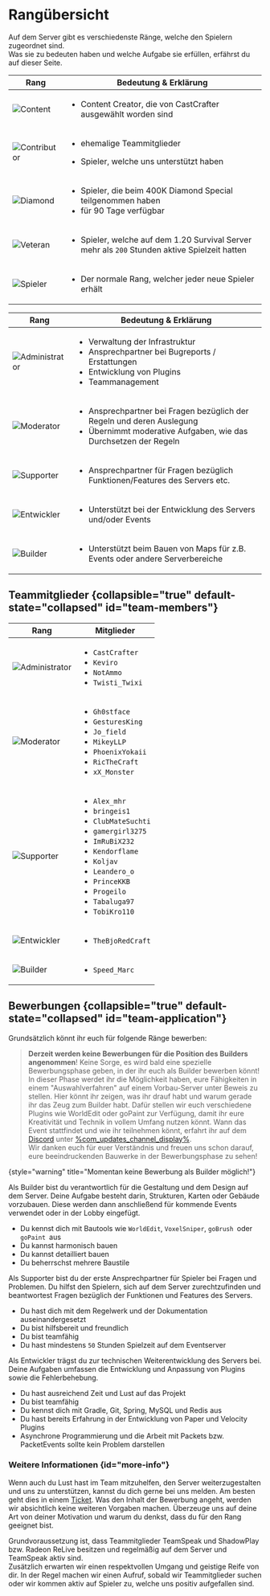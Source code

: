 # Rangübersicht

Auf dem Server gibt es verschiedenste Ränge, welche den Spielern zugeordnet sind.\
Was sie zu bedeuten haben und welche Aufgabe sie erfüllen, erfährst du auf dieser Seite.

<tabs>

<tab title="Spieler Ränge" id="player-ranks" >

| Rang                            | Bedeutung & Erklärung                                                                                         |
|---------------------------------|---------------------------------------------------------------------------------------------------------------|
| ![Content](content.png)         | <ul><li>Content Creator, die von CastCrafter ausgewählt worden sind</li></ul>                                 |
| ![Contributor](contributor.png) | <ul><li>ehemalige Teammitglieder</li></ul>  <ul><li>Spieler, welche uns unterstützt haben</li></ul>           |
| ![Diamond](diamond.png)         | <ul><li>Spieler, die beim 400K Diamond Special teilgenommen haben</li><li>für 90 Tage verfügbar</li></ul>     |
| ![Veteran](veteran.png)         | <ul><li>Spieler, welche auf dem 1.20 Survival Server mehr als `200` Stunden aktive Spielzeit hatten</li></ul> |
| ![Spieler](spieler.png)         | <ul><li>Der normale Rang, welcher jeder neue Spieler erhält </li></ul>                                        |

</tab>

<tab title="Team Ränge" id="team-ranks">

| Rang                                | Bedeutung & Erklärung                                                                                                                                       |
|-------------------------------------|-------------------------------------------------------------------------------------------------------------------------------------------------------------|
| ![Administrator](administrator.png) | <ul><li>Verwaltung der Infrastruktur</li><li>Ansprechpartner bei Bugreports / Erstattungen</li><li>Entwicklung von Plugins</li><li>Teammanagement</li></ul> |
| ![Moderator](moderator.png)         | <ul><li>Ansprechpartner bei Fragen bezüglich der Regeln und deren Auslegung</li><li>Übernimmt moderative Aufgaben, wie das Durchsetzen der Regeln</li></ul> |
| ![Supporter](supporter.png)         | <ul><li>Ansprechpartner für Fragen bezüglich Funktionen/Features des Servers etc.</li></ul>                                                                 |
| ![Entwickler](developer.png)        | <ul><li>Unterstützt bei der Entwicklung des Servers und/oder Events</li></ul>                                                                               |
| ![Builder](builder.png)             | <ul><li>Unterstützt beim Bauen von Maps für z.B. Events oder andere Serverbereiche</li></ul>                                                                |

</tab>

</tabs>

## Teammitglieder {collapsible="true" default-state="collapsed" id="team-members"}

| Rang                                | Mitglieder                                                                                                                                                                                                                                                                     |
|-------------------------------------|--------------------------------------------------------------------------------------------------------------------------------------------------------------------------------------------------------------------------------------------------------------------------------|
| ![Administrator](administrator.png) | <ul><li>`CastCrafter`</li><li>`Keviro`</li><li>`NotAmmo`</li><li>`Twisti_Twixi`</li></ul>                                                                                                                                                                                      |
| ![Moderator](moderator.png)         | <ul><li>`Gh0stface`</li><li>`GesturesKing`</li><li>`Jo_field`</li><li>`MikeyLLP`</li><li>`PhoenixYokaii`</li><li>`RicTheCraft`</li><li>`xX_Monster`</li></ul>                                                                                                                  |
| ![Supporter](supporter.png)         | <ul><li>`Alex_mhr`</li> <li>`bringeis1`</li> <li>`ClubMateSuchti`</li> <li>`gamergirl3275`</li> <li>`ImRuBiX232`</li> <li>`Kendorflame`</li> <li>`Koljav`</li> <li>`Leandero_o`</li> <li>`PrinceKKB`</li> <li>`Progeilo`</li> <li>`Tabaluga97`</li> <li>`TobiKro110`</li></ul> |
| ![Entwickler](developer.png)        | <ul><li>`TheBjoRedCraft`</li></ul>                                                                                                                                                                                                                                             |
| ![Builder](builder.png)             | <ul><li>`Speed_Marc`</li></ul>                                                                                                                                                                                                                                                 |

## Bewerbungen {collapsible="true" default-state="collapsed" id="team-application"}

Grundsätzlich könnt ihr euch für folgende Ränge bewerben:
<tabs>
<tab title="Builder" id="application-builder">

> **Derzeit werden keine Bewerbungen für die Position des Builders angenommen**!
> Keine Sorge, es wird bald eine spezielle Bewerbungsphase geben, in der ihr euch als Builder bewerben könnt!
> In dieser Phase werdet ihr die Möglichkeit haben, eure Fähigkeiten in einem "Auswahlverfahren" auf einem Vorbau-Server
> unter Beweis zu stellen.
> Hier könnt ihr zeigen, was ihr drauf habt und warum gerade ihr das Zeug zum Builder habt.
> Dafür stellen wir euch verschiedene Plugins wie WorldEdit oder goPaint zur Verfügung, damit ihr eure Kreativität und
> Technik in vollem Umfang nutzen könnt.
> Wann das Event stattfindet und wie ihr teilnehmen könnt, erfahrt ihr auf dem [Discord](%dc_link%)
> unter [%com_updates_channel_display%](%com_updates_channel%).
\
> Wir danken euch für euer Verständnis und freuen uns schon darauf, eure beeindruckenden Bauwerke in der Bewerbungsphase
> zu sehen!
>
{style="warning" title="Momentan keine Bewerbung als Builder möglich!"}

<deflist>
<def title="Beschreibung" id="description-builder">
Als Builder bist du verantwortlich für die Gestaltung und dem Design auf dem Server.
Deine Aufgabe besteht darin, Strukturen, Karten oder Gebäude vorzubauen.
Diese werden dann anschließend für kommende Events verwendet oder in der Lobby eingefügt.
</def>
<def title="Anforderungen als Builder" id="requirements-builder">

- Du kennst dich mit Bautools wie `WorldEdit`, `VoxelSniper`, `goBrush `oder `goPaint `aus
- Du kannst harmonisch bauen
- Du kannst detailliert bauen
- Du beherrschst mehrere Baustile

</def>
</deflist>
</tab>
<tab title="Supporter" id="application-supporter">
<deflist>
<def title="Beschreibung" id="description-supporter">
Als Supporter bist du der erste Ansprechpartner für Spieler bei Fragen und Problemen.
Du hilfst den Spielern, sich auf dem Server zurechtzufinden und beantwortest Fragen bezüglich der Funktionen und Features des Servers.
</def>
<def title="Anforderungen als Supporter" id="requirements-supporter">

- Du hast dich mit dem Regelwerk und der Dokumentation auseinandergesetzt
- Du bist hilfsbereit und freundlich
- Du bist teamfähig
- Du hast mindestens `50` Stunden <tooltip term="event-server-playtime-only">Spielzeit auf dem Eventserver</tooltip>

</def>
</deflist>
</tab>
<tab title="Entwickler" id="application-developer">

<deflist>
<def title="Beschreibung" id="description-developer">
Als Entwickler trägst du zur technischen Weiterentwicklung des Servers bei. 
Deine Aufgaben umfassen die Entwicklung und Anpassung von Plugins sowie die Fehlerbehebung.
</def>
<def title="Anforderungen als Entwickler" id="requirements-developer">

- Du hast ausreichend Zeit und Lust auf das Projekt
- Du bist teamfähig
- Du kennst dich mit Gradle, Git, Spring, MySQL und Redis aus
- Du hast bereits Erfahrung in der Entwicklung von Paper und Velocity Plugins
- Asynchrone Programmierung und die Arbeit mit Packets bzw. PacketEvents sollte kein Problem darstellen

</def>
</deflist>
</tab>
</tabs>

### Weitere Informationen {id="more-info"}

<deflist>
<def title="Wie bewerbe ich mich?" id="how-to-apply">

Wenn auch du Lust hast im Team mitzuhelfen, den Server weiterzugestalten und uns zu unterstützen, kannst du dich gerne
bei uns melden.
Am besten geht dies in einem [Ticket](%tickets_channel%).
</def>
<def title="Inhalt der Bewerbung" id="application-content">
Was den Inhalt der Bewerbung angeht, werden wir absichtlich keine weiteren Vorgaben machen.
Überzeuge uns auf deine Art von deiner Motivation und warum du denkst, dass du für den Rang geeignet bist.
</def>
<def title="Grundvoraussetzungen" id="basic-requirements">

Grundvoraussetzung ist, dass Teammitglieder TeamSpeak und ShadowPlay bzw. Radeon ReLive besitzen und regelmäßig auf dem Server und TeamSpeak aktiv sind.
\
Zusätzlich erwarten wir einen respektvollen Umgang und geistige Reife von dir.
</def>
<def title="Weitere Informationen" id="more-infos">
In der Regel machen wir einen Aufruf, sobald wir Teammitglieder suchen oder wir kommen aktiv auf Spieler zu, welche uns positiv aufgefallen sind.
</def>
</deflist>

